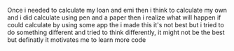 
Once i needed to calculate my loan and emi then i think to calculate my own and i did calculate using pen and a paper then i realize what will happen if could calculate by using some app the i made this 
it's not best but i tried to do something different and tried to think differently, it might not be the best but definatly it motivates me to learn more code 
